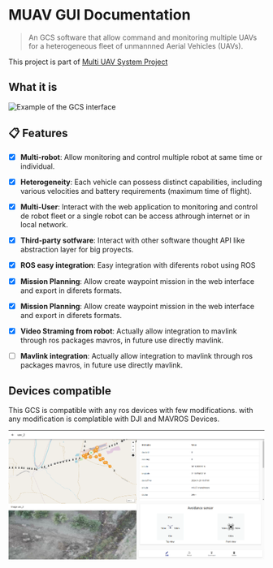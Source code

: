 # MUAV GUI Documentation

> An GCS software that allow command and monitoring multiple UAVs for a heterogeneous fleet of unmannned Aerial Vehicles (UAVs).

This project is part of [Multi UAV System Project](https://github.com/alvcaballero/multiUAV_system)

## What it is

<img src="images/Screenshots.gif" alt="Example of the GCS interface">

## 📋 Features

- [x] **Multi-robot**: Allow monitoring and control multiple robot at same time or individual.

- [x] **Heterogeneity**: Each vehicle can possess distinct capabilities, including various velocities and battery requirements (maximum time of flight).

- [x] **Multi-User**: Interact with the web application to monitoring and control de robot fleet or a single robot can be access athrough internet or in local network.

- [x] **Third-party sotfware**: Interact with other software thought API like abstraction layer for big proyects.

- [x] **ROS easy integration**: Easy integration with diferents robot using ROS

- [x] **Mission Planning**: Allow create waypoint mission in the web interface and export in diferets formats.

- [x] **Mission Planning**: Allow create waypoint mission in the web interface and export in diferets formats.

- [x] **Video Straming from robot**: Actually allow integration to mavlink through ros packages mavros, in future use directly mavlink.

- [ ] **Mavlink integration**: Actually allow integration to mavlink through ros packages mavros, in future use directly mavlink.

## Devices compatible

This GCS is compatible with any ros devices with few modifications. with any modification is complatible with DJI and MAVROS Devices.

<img src="images/RealMission.png" alt="Example of the GCS interface">
